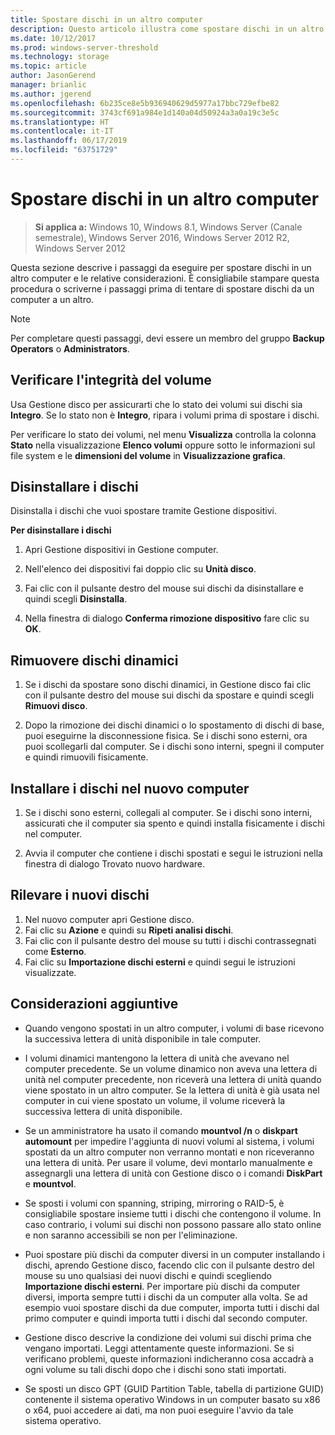 ```yaml
---
title: Spostare dischi in un altro computer
description: Questo articolo illustra come spostare dischi in un altro computer
ms.date: 10/12/2017
ms.prod: windows-server-threshold
ms.technology: storage
ms.topic: article
author: JasonGerend
manager: brianlic
ms.author: jgerend
ms.openlocfilehash: 6b235ce8e5b936940629d5977a17bbc729efbe82
ms.sourcegitcommit: 3743cf691a984e1d140a04d50924a3a0a19c3e5c
ms.translationtype: HT
ms.contentlocale: it-IT
ms.lasthandoff: 06/17/2019
ms.locfileid: "63751729"
---
```

# <a name="move-disks-to-another-computer"></a>Spostare dischi in un altro computer

> **Si applica a:** Windows 10, Windows 8.1, Windows Server (Canale semestrale), Windows Server 2016, Windows Server 2012 R2, Windows Server 2012

Questa sezione descrive i passaggi da eseguire per spostare dischi in un altro computer e le relative considerazioni. È consigliabile stampare questa procedura o scriverne i passaggi prima di tentare di spostare dischi da un computer a un altro.

> [!NOTE]
> Per completare questi passaggi, devi essere un membro del gruppo **Backup Operators** o **Administrators**.

## <a name="verify-volume-health"></a>Verificare l'integrità del volume

Usa Gestione disco per assicurarti che lo stato dei volumi sui dischi sia **Integro**. Se lo stato non è **Integro**, ripara i volumi prima di spostare i dischi.

Per verificare lo stato dei volumi, nel menu **Visualizza** controlla la colonna **Stato** nella visualizzazione **Elenco volumi** oppure sotto le informazioni sul file system e le **dimensioni del volume** in **Visualizzazione grafica**.

## <a name="uninstall-the-disks"></a>Disinstallare i dischi

Disinstalla i dischi che vuoi spostare tramite Gestione dispositivi.

**Per disinstallare i dischi**

1.  Apri Gestione dispositivi in Gestione computer.

2.  Nell'elenco dei dispositivi fai doppio clic su **Unità disco**.

3.  Fai clic con il pulsante destro del mouse sui dischi da disinstallare e quindi scegli **Disinstalla**.

4.  Nella finestra di dialogo **Conferma rimozione dispositivo** fare clic su **OK**.

## <a name="remove-dynamic-disks"></a>Rimuovere dischi dinamici

1. Se i dischi da spostare sono dischi dinamici, in Gestione disco fai clic con il pulsante destro del mouse sui dischi da spostare e quindi scegli **Rimuovi disco**.

2. Dopo la rimozione dei dischi dinamici o lo spostamento di dischi di base, puoi eseguirne la disconnessione fisica. Se i dischi sono esterni, ora puoi scollegarli dal computer. Se i dischi sono interni, spegni il computer e quindi rimuovili fisicamente.

## <a name="install-disks-in-the-new-computer"></a>Installare i dischi nel nuovo computer

1. Se i dischi sono esterni, collegali al computer. Se i dischi sono interni, assicurati che il computer sia spento e quindi installa fisicamente i dischi nel computer.

2. Avvia il computer che contiene i dischi spostati e segui le istruzioni nella finestra di dialogo Trovato nuovo hardware.

## <a name="detect-new-disks"></a>Rilevare i nuovi dischi

1. Nel nuovo computer apri Gestione disco. 
2. Fai clic su **Azione** e quindi su **Ripeti analisi dischi**.
3. Fai clic con il pulsante destro del mouse su tutti i dischi contrassegnati come **Esterno**. 
4. Fai clic su **Importazione dischi esterni** e quindi segui le istruzioni visualizzate.

## <a name="additional-considerations"></a>Considerazioni aggiuntive

-   Quando vengono spostati in un altro computer, i volumi di base ricevono la successiva lettera di unità disponibile in tale computer. 
-   I volumi dinamici mantengono la lettera di unità che avevano nel computer precedente. Se un volume dinamico non aveva una lettera di unità nel computer precedente, non riceverà una lettera di unità quando viene spostato in un altro computer. Se la lettera di unità è già usata nel computer in cui viene spostato un volume, il volume riceverà la successiva lettera di unità disponibile.

-   Se un amministratore ha usato il comando **mountvol /n** o **diskpart automount** per impedire l'aggiunta di nuovi volumi al sistema, i volumi spostati da un altro computer non verranno montati e non riceveranno una lettera di unità. Per usare il volume, devi montarlo manualmente e assegnargli una lettera di unità con Gestione disco o i comandi **DiskPart** e **mountvol**.

-   Se sposti i volumi con spanning, striping, mirroring o RAID-5, è consigliabile spostare insieme tutti i dischi che contengono il volume. In caso contrario, i volumi sui dischi non possono passare allo stato online e non saranno accessibili se non per l'eliminazione.

-   Puoi spostare più dischi da computer diversi in un computer installando i dischi, aprendo Gestione disco, facendo clic con il pulsante destro del mouse su uno qualsiasi dei nuovi dischi e quindi scegliendo **Importazione dischi esterni**. Per importare più dischi da computer diversi, importa sempre tutti i dischi da un computer alla volta. Se ad esempio vuoi spostare dischi da due computer, importa tutti i dischi dal primo computer e quindi importa tutti i dischi dal secondo computer.

-   Gestione disco descrive la condizione dei volumi sui dischi prima che vengano importati. Leggi attentamente queste informazioni. Se si verificano problemi, queste informazioni indicheranno cosa accadrà a ogni volume su tali dischi dopo che i dischi sono stati importati.

-   Se sposti un disco GPT (GUID Partition Table, tabella di partizione GUID) contenente il sistema operativo Windows in un computer basato su x86 o x64, puoi accedere ai dati, ma non puoi eseguire l'avvio da tale sistema operativo.